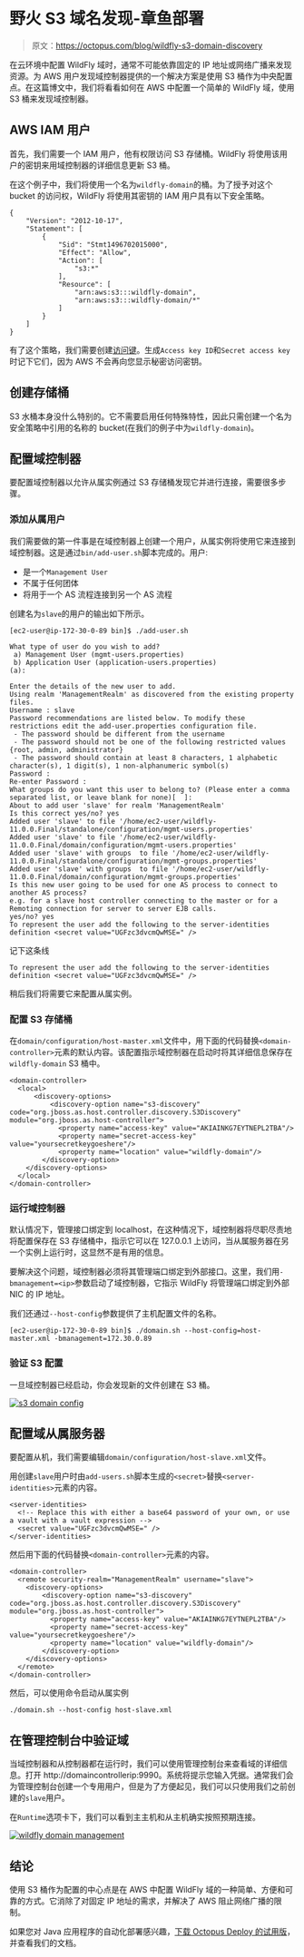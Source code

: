 # 野火 S3 域名发现-章鱼部署

> 原文：<https://octopus.com/blog/wildfly-s3-domain-discovery>

在云环境中配置 WildFly 域时，通常不可能依靠固定的 IP 地址或网络广播来发现资源。为 AWS 用户发现域控制器提供的一个解决方案是使用 S3 桶作为中央配置点。在这篇博文中，我们将看看如何在 AWS 中配置一个简单的 WildFly 域，使用 S3 桶来发现域控制器。

## AWS IAM 用户

首先，我们需要一个 IAM 用户，他有权限访问 S3 存储桶。WildFly 将使用该用户的密钥来用域控制器的详细信息更新 S3 桶。

在这个例子中，我们将使用一个名为`wildfly-domain`的桶。为了授予对这个 bucket 的访问权，WildFly 将使用其密钥的 IAM 用户具有以下安全策略。

```
{
    "Version": "2012-10-17",
    "Statement": [
        {
            "Sid": "Stmt1496702015000",
            "Effect": "Allow",
            "Action": [
                "s3:*"
            ],
            "Resource": [
                "arn:aws:s3:::wildfly-domain",
                "arn:aws:s3:::wildfly-domain/*"
            ]
        }
    ]
} 
```

有了这个策略，我们需要创建[访问键](http://docs.aws.amazon.com/IAM/latest/UserGuide/id_credentials_access-keys.html)。生成`Access key ID`和`Secret access key`时记下它们，因为 AWS 不会再向您显示秘密访问密钥。

## 创建存储桶

S3 水桶本身没什么特别的。它不需要启用任何特殊特性，因此只需创建一个名为安全策略中引用的名称的 bucket(在我们的例子中为`wildfly-domain`)。

## 配置域控制器

要配置域控制器以允许从属实例通过 S3 存储桶发现它并进行连接，需要很多步骤。

### 添加从属用户

我们需要做的第一件事是在域控制器上创建一个用户，从属实例将使用它来连接到域控制器。这是通过`bin/add-user.sh`脚本完成的。用户:

*   是一个`Management User`
*   不属于任何团体
*   将用于一个 AS 流程连接到另一个 AS 流程

创建名为`slave`的用户的输出如下所示。

```
[ec2-user@ip-172-30-0-89 bin]$ ./add-user.sh

What type of user do you wish to add?
 a) Management User (mgmt-users.properties)
 b) Application User (application-users.properties)
(a):

Enter the details of the new user to add.
Using realm 'ManagementRealm' as discovered from the existing property files.
Username : slave
Password recommendations are listed below. To modify these restrictions edit the add-user.properties configuration file.
 - The password should be different from the username
 - The password should not be one of the following restricted values {root, admin, administrator}
 - The password should contain at least 8 characters, 1 alphabetic character(s), 1 digit(s), 1 non-alphanumeric symbol(s)
Password :
Re-enter Password :
What groups do you want this user to belong to? (Please enter a comma separated list, or leave blank for none)[  ]:
About to add user 'slave' for realm 'ManagementRealm'
Is this correct yes/no? yes
Added user 'slave' to file '/home/ec2-user/wildfly-11.0.0.Final/standalone/configuration/mgmt-users.properties'
Added user 'slave' to file '/home/ec2-user/wildfly-11.0.0.Final/domain/configuration/mgmt-users.properties'
Added user 'slave' with groups  to file '/home/ec2-user/wildfly-11.0.0.Final/standalone/configuration/mgmt-groups.properties'
Added user 'slave' with groups  to file '/home/ec2-user/wildfly-11.0.0.Final/domain/configuration/mgmt-groups.properties'
Is this new user going to be used for one AS process to connect to another AS process?
e.g. for a slave host controller connecting to the master or for a Remoting connection for server to server EJB calls.
yes/no? yes
To represent the user add the following to the server-identities definition <secret value="UGFzc3dvcmQwMSE=" /> 
```

记下这条线

```
To represent the user add the following to the server-identities definition <secret value="UGFzc3dvcmQwMSE=" /> 
```

稍后我们将需要它来配置从属实例。

### 配置 S3 存储桶

在`domain/configuration/host-master.xml`文件中，用下面的代码替换`<domain-controller>`元素的默认内容。该配置指示域控制器在启动时将其详细信息保存在`wildfly-domain` S3 桶中。

```
<domain-controller>
  <local>
      <discovery-options>
          <discovery-option name="s3-discovery" code="org.jboss.as.host.controller.discovery.S3Discovery" module="org.jboss.as.host-controller">
            <property name="access-key" value="AKIAINKG7EYTNEPL2TBA"/>
            <property name="secret-access-key" value="yoursecretkeygoeshere"/>
            <property name="location" value="wildfly-domain"/>
        </discovery-option>
    </discovery-options>
  </local>
</domain-controller> 
```

### 运行域控制器

默认情况下，管理接口绑定到 localhost，在这种情况下，域控制器将尽职尽责地将配置保存在 S3 存储桶中，指示它可以在 127.0.0.1 上访问，当从属服务器在另一个实例上运行时，这显然不是有用的信息。

要解决这个问题，域控制器必须将其管理端口绑定到外部接口。这里，我们用`-bmanagement=<ip>`参数启动了域控制器，它指示 WildFly 将管理端口绑定到外部 NIC 的 IP 地址。

我们还通过`--host-config`参数提供了主机配置文件的名称。

```
[ec2-user@ip-172-30-0-89 bin]$ ./domain.sh --host-config=host-master.xml -bmanagement=172.30.0.89 
```

### 验证 S3 配置

一旦域控制器已经启动，你会发现新的文件创建在 S3 桶。

[![s3 domain config](img/340298689e589f353070abf5e9df0f18.png)](#)

## 配置域从属服务器

要配置从机，我们需要编辑`domain/configuration/host-slave.xml`文件。

用创建`slave`用户时由`add-users.sh`脚本生成的`<secret>`替换`<server-identities>`元素的内容。

```
<server-identities>
  <!-- Replace this with either a base64 password of your own, or use a vault with a vault expression -->
  <secret value="UGFzc3dvcmQwMSE=" />
</server-identities> 
```

然后用下面的代码替换`<domain-controller>`元素的内容。

```
<domain-controller>
  <remote security-realm="ManagementRealm" username="slave">
    <discovery-options>
        <discovery-option name="s3-discovery" code="org.jboss.as.host.controller.discovery.S3Discovery" module="org.jboss.as.host-controller">
          <property name="access-key" value="AKIAINKG7EYTNEPL2TBA"/>
          <property name="secret-access-key" value="yoursecretkeygoeshere"/>
          <property name="location" value="wildfly-domain"/>
        </discovery-option>
    </discovery-options>
  </remote>
</domain-controller> 
```

然后，可以使用命令启动从属实例

```
./domain.sh --host-config host-slave.xml 
```

## 在管理控制台中验证域

当域控制器和从控制器都在运行时，我们可以使用管理控制台来查看域的详细信息。打开 http://domaincontrollerip:9990。系统将提示您输入凭据。通常我们会为管理控制台创建一个专用用户，但是为了方便起见，我们可以只使用我们之前创建的`slave`用户。

在`Runtime`选项卡下，我们可以看到主主机和从主机确实按照预期连接。

[![wildfly domain management](img/ec1c0c6f2bb1e7be3c9b63d5cccfc713.png)](#)

## 结论

使用 S3 桶作为配置的中心点是在 AWS 中配置 WildFly 域的一种简单、方便和可靠的方式。它消除了对固定 IP 地址的需求，并解决了 AWS 阻止网络广播的限制。

如果您对 Java 应用程序的自动化部署感兴趣，[下载 Octopus Deploy 的试用版](https://octopus.com/downloads)，并查看我们的文档。